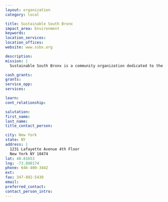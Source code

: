 ```yaml
---
layout: organization
category: local

title: Sustainable South Bronx
impact_area: Environment
keywords: 
location_services: 
location_offices: 
website: www.ssbx.org

description: 
mission: |
  Sustainable South Bronx is a community organization dedicated to the implementation of sustainable development projects for the South Bronx that are informed by the needs of the community and the values of Environmental Justice. SSB was conceived to serve as a dedicated mechanism that could thoroughly address and implement policy and planning issues in such areas as land use, energy, transportation, water, waste, and sustainable development in the South Bronx by working to implement the community's vision for sustainable community development. Its programs are designed to provide tangible projects and/or advocacy for policy decisions that advance the environmental, social and economic rebirth of the South Bronx.

cash_grants: 
grants: 
service_opp: 
services: 

learn: 
cont_relationship: 

salutation: 
first_name: 
last_name: 
title_contact_person: 

city: New York
state: NY
address: |
  1231 Lafayette Avenue 4th Floor  
  New York NY 10474
lat: 40.81653
lng: -73.890174
phone: 646-400-3442
ext: 
fax: 347-892-5430
email: 
preferred_contact: 
contact_person_intro: 
---
```


